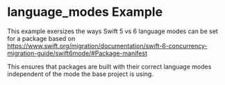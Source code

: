 # language_modes Example

This example exersizes the ways Swift 5 vs 6 language modes can be set for a package based on
https://www.swift.org/migration/documentation/swift-6-concurrency-migration-guide/swift6mode/#Package-manifest

This ensures that packages are built with their correct language modes independent of the mode the
base project is using.
